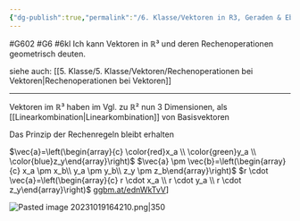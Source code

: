 ```yaml
---
{"dg-publish":true,"permalink":"/6. Klasse/Vektoren in R3, Geraden & Ebenen im Raum, Rn/Rechenoperationen  von Vektoren in R3 geometrisch/"}
---
```


#G602 #G6 #6kl
Ich kann Vektoren in ℝ³ und deren Rechenoperationen geometrisch deuten.

siehe auch: [[5. Klasse/5. Klasse/Vektoren/Rechenoperationen bei Vektoren\|Rechenoperationen bei Vektoren]]
___

Vektoren im ℝ³ haben im Vgl. zu ℝ² nun 3 Dimensionen, als [[Linearkombination\|Linearkombination]] von Basisvektoren

Das Prinzip der Rechenregeln bleibt erhalten


$\vec{a}=\left(\begin{array}{c} \color{red}x_a \\ \color{green}y_a \\ \color{blue}z_y\end{array}\right)$
$\vec{a} \pm \vec{b}=\left(\begin{array}{c} x_a \pm x_b\\ y_a \pm y_b\\ z_y \pm z_b\end{array}\right)$
$r \cdot \vec{a}=\left(\begin{array}{c} r \cdot x_a \\ r \cdot y_a \\ r \cdot z_y\end{array}\right)$
[ggbm.at/ednWkTvV](https://ggbm.at/ednWkTvV)]

![Pasted image 20231019164210.png|350](/img/user/0%20Meta/Bilder/Pasted%20image%2020231019164210.png)